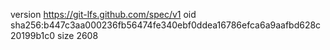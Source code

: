 version https://git-lfs.github.com/spec/v1
oid sha256:b447c3aa000236fb56474fe340ebf0ddea16786efca6a9aafbd628c20199b1c0
size 2608
